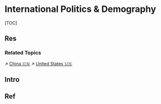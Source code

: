 # International Politics & Demography

[TOC]



## Res
### Related Topics
↗ [China 🇨🇳](Countries%20Overview/Asia/China%20🇨🇳/China%20🇨🇳.md)
↗ [United States 🇺🇸](Countries%20Overview/America/United%20States%20🇺🇸/United%20States%20🇺🇸.md)



## Intro



## Ref
